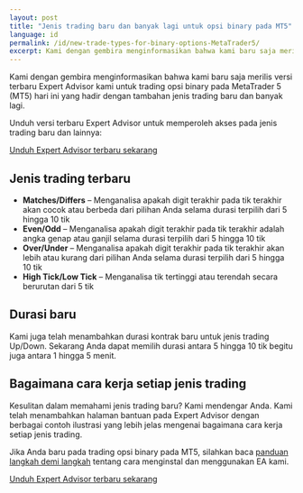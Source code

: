 ```yaml
---
layout: post
title: "Jenis trading baru dan banyak lagi untuk opsi binary pada MT5"
language: id
permalink: /id/new-trade-types-for-binary-options-MetaTrader5/
excerpt: Kami dengan gembira menginformasikan bahwa kami baru saja merilis versi terbaru Expert Advisor kami untuk trading opsi binary pada MetaTrader 5 (MT5) hari ini yang hadir dengan tambahan jenis trading baru dan banyak lagi....
---
```

Kami dengan gembira menginformasikan bahwa kami baru saja merilis versi terbaru Expert Advisor kami untuk trading opsi binary pada MetaTrader 5 (MT5) hari ini yang hadir dengan tambahan jenis trading baru dan banyak lagi.

<div class="cta">
    <p>Unduh versi terbaru Expert Advisor untuk memperoleh akses pada jenis trading baru dan lainnya:</p>
    <p><a class="button" href="https://s3.amazonaws.com/binary-mt5/Binary.ex5"><span>Unduh Expert Advisor terbaru sekarang</span></a></p>
</div>

## Jenis trading terbaru

<ul class="bullet">
    <li><strong>Matches/Differs</strong> – Menganalisa apakah digit terakhir pada tik terakhir akan cocok atau berbeda dari pilihan Anda selama durasi terpilih dari 5 hingga 10 tik</li>
    <li><strong>Even/Odd</strong> – Menganalisa apakah digit terakhir pada tik terakhir adalah angka genap atau ganjil selama durasi terpilih dari 5 hingga 10 tik</li>
    <li><strong>Over/Under</strong> – Menganalisa apakah digit terakhir pada tik terakhir akan lebih atau kurang dari pilihan Anda selama durasi terpilih dari 5 hingga 10 tik</li>
    <li><strong>High Tick/Low Tick</strong> – Menganalisa tik tertinggi atau terendah secara berurutan dari 5 tik</li>
</ul>

## Durasi baru

Kami juga telah menambahkan durasi kontrak baru untuk jenis trading Up/Down. Sekarang Anda dapat memilih durasi antara 5 hingga 10 tik begitu juga antara 1 hingga 5 menit.

## Bagaimana cara kerja setiap jenis trading

Kesulitan dalam memahami jenis trading baru? Kami mendengar Anda. Kami telah menambahkan halaman bantuan pada Expert Advisor dengan berbagai contoh ilustrasi yang lebih jelas mengenai bagaimana cara kerja setiap jenis trading.

Jika Anda baru pada trading opsi binary pada MT5, silahkan baca <a href="https://www.binary.com/id/get-started/binary-options-mt5.html#how-to-trade-binary">panduan langkah demi langkah</a> tentang cara menginstal dan menggunakan EA kami.

<div class="cta">
    <p><a class="button" href="https://s3.amazonaws.com/binary-mt5/Binary.ex5"><span>Unduh Expert Advisor terbaru sekarang</span></a></p>
</div>